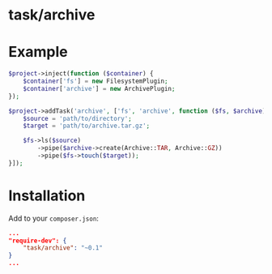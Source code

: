 task/archive
============

Example
=======

```php
$project->inject(function ($container) {
    $container['fs'] = new FilesystemPlugin;
    $container['archive'] = new ArchivePlugin;
});

$project->addTask('archive', ['fs', 'archive', function ($fs, $archive) {
    $source = 'path/to/directory';
    $target = 'path/to/archive.tar.gz';

    $fs->ls($source)
        ->pipe($archive->create(Archive::TAR, Archive::GZ))
        ->pipe($fs->touch($target));
}]);
```

Installation
============

Add to your `composer.json`:
```json
...
"require-dev": {
    "task/archive": "~0.1"
}
...
```
